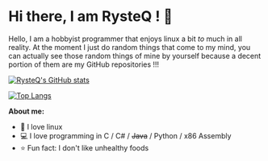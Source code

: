 # Hi there, I am RysteQ ! 👋 

Hello, I am a hobbyist programmer that enjoys linux a bit *to* much in all reality. At the moment I just do random things that come to my mind, you can actually see those random things of mine by yourself because a decent portion of them are my GitHub repositories !!!

<!-- <br> -->

[![RysteQ's GitHub stats](https://github-readme-stats.vercel.app/api?username=RysteQ&custom_title=My%20GitHub%20statistics)](https://github.com/anuraghazra/github-readme-stats)

[![Top Langs](https://github-readme-stats.vercel.app/api/top-langs/?username=RysteQ&layout=compact)](https://github.com/anuraghazra/github-readme-stats)

<!-- <br> -->

**About me:**
- 🐧 I love linux
- 💻 I love programming in C / C# / ~~Java~~ / Python / x86 Assembly
- ⭐ Fun fact: I don't like unhealthy foods
